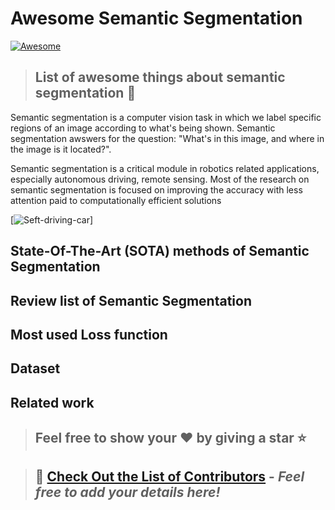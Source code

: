 # Awesome Semantic Segmentation
[![Awesome](https://cdn.rawgit.com/sindresorhus/awesome/d7305f38d29fed78fa85652e3a63e154dd8e8829/media/badge.svg)](https://github.com/sindresorhus/awesome)
> ## List of awesome things about semantic segmentation :tada: 

Semantic segmentation is a computer vision task in which we label specific regions of an image according to what's being shown. Semantic segmentation awswers for the question: "What's in this image, and where in the image is it located?".

Semantic segmentation is a critical module in robotics related applications, especially autonomous driving, remote sensing. Most of the research on semantic segmentation is focused on improving the accuracy with less attention paid to computationally efficient solutions

[![Seft-driving-car](https://www.jeremyjordan.me/content/images/2018/05/deeplabcityscape.gif)]

## State-Of-The-Art (SOTA) methods of Semantic Segmentation

## Review list of Semantic Segmentation

## Most used Loss function

## Dataset

## Related work 

> ## Feel free to show your :heart: by giving a star :star:

> ## :gift: [Check Out the List of Contributors](CONTRIBUTORS.md) - _Feel free to add your details here!_
